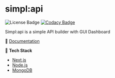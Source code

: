 # simpl:api

![License Badge](https://img.shields.io/github/license/bytekatana/simpl-api)
[![Codacy Badge](https://app.codacy.com/project/badge/Grade/638fc5589929432ab34693026b2b4fff)](https://www.codacy.com/gh/ByteKatana/simpl-api/dashboard?utm_source=github.com&utm_medium=referral&utm_content=ByteKatana/simpl-api&utm_campaign=Badge_Grade)

Simpl:api is a simple API builder with GUI Dashboard

📖 [Documentation](https://bytekatana.github.io/simpl-api-doc/)

🧱 **Tech Stack**

- [Next.js](https://nextjs.org/)
- [Node.js](https://nodejs.org/en/)
- [MongoDB](https://www.mongodb.com/)
